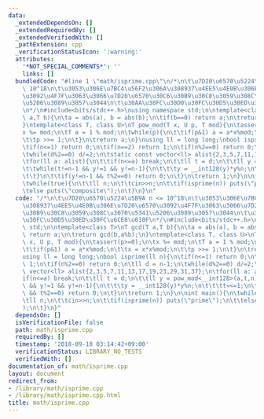 ```yaml
---
data:
  _extendedDependsOn: []
  _extendedRequiredBy: []
  _extendedVerifiedWith: []
  _pathExtension: cpp
  _verificationStatusIcon: ':warning:'
  attributes:
    '*NOT_SPECIAL_COMMENTS*': ''
    links: []
  bundledCode: "#line 1 \"math/isprime.cpp\"\n/*\n\t\u7D20\u6570\u5224\u5B9A n <=\
    \ 10^18\n\t\u3053\u306E\u7BC4\u56F2\u306A\u308937\u4EE5\u4E0B\u306E\u7D20\u6570\
    \u3092\u4F7F\u3063\u3066\u7D20\u6570\u30C6\u30B9\u30C8\u3059\u308C\u3070\u5341\
    \u5206\u3089\u3057\u3044\n\t\u30AA\u30FC\u30D0\u30FC\u30D5\u30ED\u30FC\u6CE8\u610F\
    \n*/\n#include<bits/stdc++.h>\nusing namespace std;\n\ntemplate<class T>\nT gcd(T\
    \ a,T b){\n\ta = abs(a), b = abs(b);\n\tif(b==0) return a;\n\treturn gcd(b,a%b);\n\
    }\ntemplate<class T, class U>\nT pow_mod(T x, U p, T mod){\n\tassert(p>=0);\n\t\
    x %= mod;\n\tT a = 1 % mod;\n\twhile(p){\n\t\tif(p&1) a = a*x%mod;\n\t\tx = x*x%mod;\n\
    \t\tp >>= 1;\n\t}\n\treturn a;\n}\nusing ll = long long;\nbool isprime(ll n){\n\
    \tif(n<=1) return 0;\n\tif(n==2) return 1;\n\tif(n%2==0) return 0;\n\tll d = n-1;\n\
    \twhile(d%2==0) d/=2;\n\tstatic const vector<ll> alist{2,3,5,7,11,13,17,19,23,29,31,37};\n\
    \tfor(ll a: alist){\n\t\tif(n<=a) break;\n\t\tll t = d;\n\t\tll y = pow_mod<__int128>(a,t,n);\n\
    \t\twhile(t!=n-1 && y!=1 && y!=n-1){\n\t\t\ty = __int128(y)*y%n;\n\t\t\tt<<=1;\n\
    \t\t}\n\t\tif(y!=n-1 && t%2==0) return 0;\n\t}\n\treturn 1;\n}\n\nint main(){\n\
    \twhile(true){\n\t\tll n;\n\t\tcin>>n;\n\t\tif(isprime(n)) puts(\"prime\");\n\t\
    \telse puts(\"composite\");\n\t}\n}\n"
  code: "/*\n\t\u7D20\u6570\u5224\u5B9A n <= 10^18\n\t\u3053\u306E\u7BC4\u56F2\u306A\
    \u308937\u4EE5\u4E0B\u306E\u7D20\u6570\u3092\u4F7F\u3063\u3066\u7D20\u6570\u30C6\
    \u30B9\u30C8\u3059\u308C\u3070\u5341\u5206\u3089\u3057\u3044\n\t\u30AA\u30FC\u30D0\
    \u30FC\u30D5\u30ED\u30FC\u6CE8\u610F\n*/\n#include<bits/stdc++.h>\nusing namespace\
    \ std;\n\ntemplate<class T>\nT gcd(T a,T b){\n\ta = abs(a), b = abs(b);\n\tif(b==0)\
    \ return a;\n\treturn gcd(b,a%b);\n}\ntemplate<class T, class U>\nT pow_mod(T\
    \ x, U p, T mod){\n\tassert(p>=0);\n\tx %= mod;\n\tT a = 1 % mod;\n\twhile(p){\n\
    \t\tif(p&1) a = a*x%mod;\n\t\tx = x*x%mod;\n\t\tp >>= 1;\n\t}\n\treturn a;\n}\n\
    using ll = long long;\nbool isprime(ll n){\n\tif(n<=1) return 0;\n\tif(n==2) return\
    \ 1;\n\tif(n%2==0) return 0;\n\tll d = n-1;\n\twhile(d%2==0) d/=2;\n\tstatic const\
    \ vector<ll> alist{2,3,5,7,11,13,17,19,23,29,31,37};\n\tfor(ll a: alist){\n\t\t\
    if(n<=a) break;\n\t\tll t = d;\n\t\tll y = pow_mod<__int128>(a,t,n);\n\t\twhile(t!=n-1\
    \ && y!=1 && y!=n-1){\n\t\t\ty = __int128(y)*y%n;\n\t\t\tt<<=1;\n\t\t}\n\t\tif(y!=n-1\
    \ && t%2==0) return 0;\n\t}\n\treturn 1;\n}\n\nint main(){\n\twhile(true){\n\t\
    \tll n;\n\t\tcin>>n;\n\t\tif(isprime(n)) puts(\"prime\");\n\t\telse puts(\"composite\"\
    );\n\t}\n}"
  dependsOn: []
  isVerificationFile: false
  path: math/isprime.cpp
  requiredBy: []
  timestamp: '2018-09-18 03:14:42+09:00'
  verificationStatus: LIBRARY_NO_TESTS
  verifiedWith: []
documentation_of: math/isprime.cpp
layout: document
redirect_from:
- /library/math/isprime.cpp
- /library/math/isprime.cpp.html
title: math/isprime.cpp
---
```

